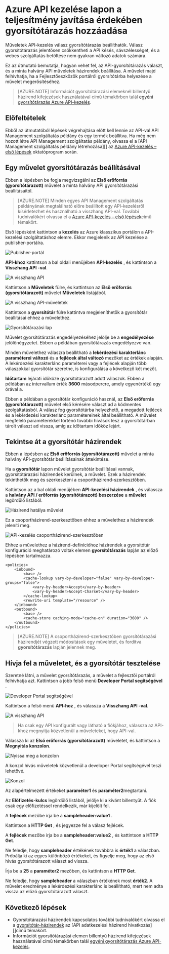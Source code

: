 <properties
    pageTitle="Azure API kezelése lapon a teljesítmény javítása érdekében gyorsítótárazás hozzáadása |} Microsoft Azure"
    description="További információ az időtartam, a sávszélesség és a webes szolgáltatás betöltés API Management szolgáltatás hívásokhoz."
    services="api-management"
    documentationCenter=""
    authors="steved0x"
    manager="erikre"
    editor=""/>

<tags
    ms.service="api-management"
    ms.workload="mobile"
    ms.tgt_pltfrm="na"
    ms.devlang="na"
    ms.topic="get-started-article"
    ms.date="10/25/2016"
    ms.author="sdanie"/>

# <a name="add-caching-to-improve-performance-in-azure-api-management"></a>Azure API kezelése lapon a teljesítmény javítása érdekében gyorsítótárazás hozzáadása

Műveletek API-kezelés válasz gyorsítótárazás beállíthatók. Válasz gyorsítótárazás jelentősen csökkentheti a API késés, sávszélességet, és a webes szolgáltatás betöltése nem gyakran változó adatok számára.

Ez az útmutató bemutatja, hogyan vehet fel, az API-gyorsítótárazás választ, és a minta halvány API műveletek házirendek beállítása. A művelet majd felhívhatja, ha a Fejlesztőeszközök portálról gyorsítótárba helyezése a művelet megerősítéséhez.

>[AZURE.NOTE] Információt gyorsítótárazási elemeknél billentyű házirend kifejezések használatával című témakörben talál [egyéni gyorsítótárazás Azure API-kezelés](api-management-sample-cache-by-key.md).

## <a name="prerequisites"></a>Előfeltételek

Ebből az útmutatóból lépések végrehajtása előtt kell lennie az API-val API Management szolgáltatás példány és egy termék beállítva. Ha még nem hozott létre API Management szolgáltatás példány, olvassa el a [API Management szolgáltatás példány létrehozása][] az [Azure API-kezelés – első lépések][] oktatóprogram során.

## <a name="configure-caching"> </a>Egy művelet gyorsítótárazás beállításával

Ebben a lépésben be fogja megvizsgálni az **Első erőforrás (gyorsítótárazott)** művelet a minta halvány API gyorsítótárazási beállításaitól.

>[AZURE.NOTE] Minden egyes API Management szolgáltatás példányának megtalálható előre beállított egy API-kezelésről kísérletezhet és használható a visszhang API-val. További tudnivalókért olvassa el a [Azure API-kezelés – első lépések][]című témakört.

Első lépésként kattintson a **kezelés** az Azure klasszikus portálon a API-kezelési szolgáltatáshoz elemre. Ekkor megjelenik az API kezelése a publisher-portálra.

![Publisher-portál][api-management-management-console]

**API-khoz** kattintson a bal oldali menüjében **API-kezelés** , és kattintson a **Visszhang API -val**.

![A visszhang API][api-management-echo-api]

Kattintson a **Műveletek** fülre, és kattintson az **Első erőforrás (gyorsítótárazott)** művelet **Műveletek** listájából.

![A visszhang API-műveletek][api-management-echo-api-operations]

Kattintson a **gyorsítótár** fülre kattintva megjeleníthetők a gyorsítótár beállításai ehhez a művelethez.

![Gyorsítótárazási lap][api-management-caching-tab]

Művelet gyorsítótárazás engedélyezéséhez jelölje be a **engedélyezése** jelölőnégyzetet. Ebben a példában gyorsítótárazás engedélyezve van.

Minden művelethez válaszra beállítható a **lekérdezési karakterlánc paraméterei változó** és a **fejlécek által változó** mezőket az értékek alapján. A lekérdezési karakterlánc paraméterei vagy a fejlécek alapján több válaszokkal gyorsítótár szeretne, is konfigurálása a következő két mezőt.

**Időtartam** lejárati időköze gyorsítótárazott adott válaszok. Ebben a példában az intervallum érték **3600** másodpercre, amely egyenértékű egy órával a.

Ebben a példában a gyorsítótár konfiguráció használ, az **Első erőforrás (gyorsítótárazott)** művelet első kérésére választ ad a kódmentes szolgáltatásból. A válasz fog gyorsítótárba helyezhető, a megadott fejlécek és a lekérdezési karakterlánc paramétereinek által beállítható. A művelet megfelelő paraméterekkel történő további hívások lesz a gyorsítótárban tárolt választ ad vissza, amíg az időtartam időköz lejárt.

## <a name="caching-policies"> </a>Tekintse át a gyorsítótár házirendek

Ebben a lépésben az **Első erőforrás (gyorsítótárazott)** művelet a minta halvány API-gyorsítótár beállításainak áttekintése.

Ha a **gyorsítótár** lapon művelet gyorsítótár beállításai vannak, gyorsítótárazási házirendek kerülnek, a művelet. Ezek a házirendek tekinthetők meg és szerkeszteni a csoportházirend-szerkesztőben.

Kattintson az a bal oldali menüjében **API-kezelési** **házirendek** , és válassza a **halvány API / erőforrás (gyorsítótárazott) beszerzése** a **művelet** legördülő listából.

![Házirend hatálya művelet][api-management-operation-dropdown]

Ez a csoportházirend-szerkesztőben ehhez a művelethez a házirendek jeleníti meg.

![API-kezelés csoportházirend-szerkesztőben][api-management-policy-editor]

Ehhez a művelethez a házirend-definícióhoz házirendek a gyorsítótár konfiguráció meghatározó voltak elemen **gyorsítótárazás** lapján az előző lépésben tartalmazza.

    <policies>
        <inbound>
            <base />
            <cache-lookup vary-by-developer="false" vary-by-developer-groups="false">
                <vary-by-header>Accept</vary-by-header>
                <vary-by-header>Accept-Charset</vary-by-header>
            </cache-lookup>
            <rewrite-uri template="/resource" />
        </inbound>
        <outbound>
            <base />
            <cache-store caching-mode="cache-on" duration="3600" />
        </outbound>
    </policies>

>[AZURE.NOTE] A csoportházirend-szerkesztőben gyorsítótárazási házirendjét végzett módosítások egy műveletet, és fordítva **gyorsítótárazás** lapján jelennek meg.

## <a name="test-operation"> </a>Hívja fel a műveletet, és a gyorsítótár tesztelése

Szeretné látni, a művelet gyorsítótárazás, a művelet a fejlesztői portálról felhívhatja azt. Kattintson a jobb felső menü **Developer Portal segítségével** .

![Developer Portal segítségével][api-management-developer-portal-menu]

Kattintson a felső menü **API-hoz** , és válassza a **Visszhang API -val**.

![A visszhang API][api-management-apis-echo-api]

>Ha csak egy API konfigurált vagy látható a fiókjához, válassza az API-khoz megnyitja közvetlenül a műveleteket, hogy API-val.

Válassza ki az **Első erőforrás (gyorsítótárazott)** műveletet, és kattintson a **Megnyitás konzolon**.

![Nyissa meg a konzolon][api-management-open-console]

A konzol hívás műveletek közvetlenül a developer Portal segítségével teszi lehetővé.

![Konzol][api-management-console]

Az alapértelmezett értékeket **paraméter1** és **paraméter2**megtartani.

Az **Előfizetés-kulcs** legördülő listából, jelölje ki a kívánt billentyűt. A fiók csak egy előfizetéssel rendelkezik, már kijelölt fel.

A **fejlécek** mezőbe írja be a **sampleheader:value1** .

Kattintson a **HTTP Get** , és jegyezze fel a válasz fejlécek.

A **fejlécek** mezőbe írja be a **sampleheader:value2** , és kattintson a **HTTP Get**.

Ne feledje, hogy **sampleheader** értékének továbbra is **érték1** a válaszban. Próbálja ki az egyes különböző értékeket, és figyelje meg, hogy az első hívás gyorsítótárazott választ ad vissza.

Írja be a **25** a **paraméter2** mezőben, és kattintson a **HTTP Get**.

Ne feledje, hogy **sampleheader** a válaszban értékének most **érték2**. A művelet eredménye a lekérdezési karakterlánc is beállítható, mert nem adta vissza az előző gyorsítótárazott választ.

## <a name="next-steps"> </a>Következő lépések

-   Gyorsítótárazási házirendek kapcsolatos további tudnivalókért olvassa el a [gyorsítótár-házirendek][] az [API adatkezelési házirend hivatkozás][]című témakört.
-   Információt gyorsítótárazási elemen billentyű házirend kifejezések használatával című témakörben talál [egyéni gyorsítótárazás Azure API-kezelés](api-management-sample-cache-by-key.md).

[api-management-management-console]: ./media/api-management-howto-cache/api-management-management-console.png
[api-management-echo-api]: ./media/api-management-howto-cache/api-management-echo-api.png
[api-management-echo-api-operations]: ./media/api-management-howto-cache/api-management-echo-api-operations.png
[api-management-caching-tab]: ./media/api-management-howto-cache/api-management-caching-tab.png
[api-management-operation-dropdown]: ./media/api-management-howto-cache/api-management-operation-dropdown.png
[api-management-policy-editor]: ./media/api-management-howto-cache/api-management-policy-editor.png
[api-management-developer-portal-menu]: ./media/api-management-howto-cache/api-management-developer-portal-menu.png
[api-management-apis-echo-api]: ./media/api-management-howto-cache/api-management-apis-echo-api.png
[api-management-open-console]: ./media/api-management-howto-cache/api-management-open-console.png
[api-management-console]: ./media/api-management-howto-cache/api-management-console.png


[How to add operations to an API]: api-management-howto-add-operations.md
[How to add and publish a product]: api-management-howto-add-products.md
[Monitoring and analytics]: api-management-monitoring.md
[Add APIs to a product]: api-management-howto-add-products.md#add-apis
[Publish a product]: api-management-howto-add-products.md#publish-product
[Azure API-kezelés – első lépések]: api-management-get-started.md

[API adatkezelési házirend-hivatkozás]: https://msdn.microsoft.com/library/azure/dn894081.aspx
[Gyorsítótár-házirendek]: https://msdn.microsoft.com/library/azure/dn894086.aspx

[Hozza létre az API Management szolgáltatás]: api-management-get-started.md#create-service-instance

[Configure an operation for caching]: #configure-caching
[Review the caching policies]: #caching-policies
[Call an operation and test the caching]: #test-operation
[Next steps]: #next-steps

